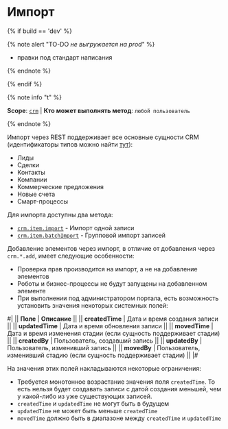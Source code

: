 # Импорт

{% if build == 'dev' %}

{% note alert "TO-DO _не выгружается на prod_" %}

- правки под стандарт написания

{% endnote %}

{% endif %}

{% note info "t" %}

**Scope**: [`crm`](../../../scopes/permissions.md) | **Кто может выполнять метод**: `любой пользователь`

{% endnote %}

Импорт через REST поддерживает все основные сущности CRM (идентификаторы типов можно найти [тут](../../types.md)):

- Лиды
- Сделки
- Контакты
- Компании
- Коммерческие предложения
- Новые счета
- Смарт-процессы

Для импорта доступны два метода:

- [`crm.item.import`](crm-item-import.md) - Импорт одной записи
- [`crm.item.batchImport`](crm-item-batch-import.md) - Групповой импорт записей

Добавление элементов через импорт, в отличие от добавления через `crm.*.add`, имеет следующие особенности:

- Проверка прав производится на импорт, а не на добавление элементов
- Роботы и бизнес-процессы не будут запущены на добавленном элементе
- При выполнении под администратором портала, есть возможность установить значения некоторых системных полей:

#|
|| **Поле** | **Описание** ||
|| **createdTime** | Дата и время создания записи ||
|| **updatedTime** | Дата и время обновления записи ||
|| **movedTime** | Дата и время изменения стадии (если сущность поддерживает стадии) ||
|| **createdBy** | Пользователь, создавший запись ||
|| **updatedBy** | Пользователь, изменивший запись ||
|| **movedBy** | Пользователь, изменивший стадию (если сущность поддерживает стадии) ||
|#

На значения этих полей накладываются некоторые ограничения:

- Требуется монотонное возрастание значения поля `createdTime`. То есть нельзя будет создавать записи с датой создания меньшей, чем у какой-либо из уже существующих записей.
- `createdTime` и `updatedTime` не могут быть в будущем
- `updatedTime` не может быть меньше `createdTime`
- `movedTime` должно быть в диапазоне между `createdTime` и `updatedTime`
